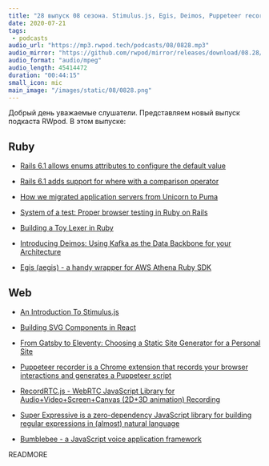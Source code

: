 ```yaml
---
title: "28 выпуск 08 сезона. Stimulus.js, Egis, Deimos, Puppeteer recorder, RecordRTC.js, Super Expressive, Bumblebee и прочее"
date: 2020-07-21
tags:
 - podcasts
audio_url: "https://mp3.rwpod.tech/podcasts/08/0828.mp3"
audio_mirror: "https://github.com/rwpod/mirror/releases/download/08.28/0828.mp3"
audio_format: "audio/mpeg"
audio_length: 45414472
duration: "00:44:15"
small_icon: mic
main_image: "/images/static/08/0828.png"
---
```


Добрый день уважаемые слушатели. Представляем новый выпуск подкаста RWpod. В этом выпуске:

## Ruby

 - [Rails 6.1 allows enums attributes to configure the default value](https://blog.bigbinary.com/2020/07/21/rails-6-1-allows-enums-attributes-to-have-default-value.html)
 - [Rails 6.1 adds support for where with a comparison operator](https://blog.bigbinary.com/2020/07/14/rails-6-1-adds-support-for-where-with-comparison-operator.html)
 - [How we migrated application servers from Unicorn to Puma](https://about.gitlab.com/blog/2020/07/08/migrating-to-puma-on-gitlab/)
 - [System of a test: Proper browser testing in Ruby on Rails](https://evilmartians.com/chronicles/system-of-a-test-setting-up-end-to-end-rails-testing)


 - [Building a Toy Lexer in Ruby](https://www.honeybadger.io/blog/building-lexer-ruby/)
 - [Introducing Deimos: Using Kafka as the Data Backbone for your Architecture](https://medium.com/flippengineering/introducing-deimos-using-kafka-as-the-data-backbone-for-your-architecture-205bbc248391)
 - [Egis (aegis) - a handy wrapper for AWS Athena Ruby SDK](https://github.com/u2i/egis)

## Web

 - [An Introduction To Stimulus.js](https://www.smashingmagazine.com/2020/07/introduction-stimulusjs/)
 - [Building SVG Components in React](https://pganalyze.com/blog/building-svg-components-in-react)
 - [From Gatsby to Eleventy: Choosing a Static Site Generator for a Personal Site](https://css-irl.info/from-gatsby-to-eleventy/)


 - [Puppeteer recorder is a Chrome extension that records your browser interactions and generates a Puppeteer script](https://github.com/checkly/puppeteer-recorder)
 - [RecordRTC.js - WebRTC JavaScript Library for Audio+Video+Screen+Canvas (2D+3D animation) Recording](https://recordrtc.org/)
 - [Super Expressive is a zero-dependency JavaScript library for building regular expressions in (almost) natural language](https://github.com/francisrstokes/super-expressive)
 - [Bumblebee - a JavaScript voice application framework](https://github.com/jaxcore/bumblebee)

READMORE
